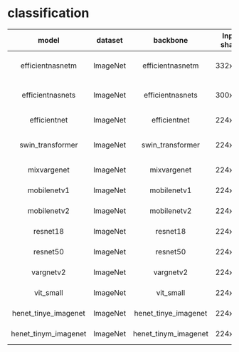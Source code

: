 # classification

|   model              |  dataset |   backbone     |   Input shape      |   config  |  ckpt download             |  demo download       |
| :----------:          | :-------:|  :--------:    |  :------------:    | :------: |        :--------:        | :--------:           |
| efficientnasnetm | ImageNet | efficientnasnetm | 332x332 | configs/classification/efficientnasnetm_imagenet.py |  wget -c ftp://openexplorer@vrftp.horizon.ai/horizon_torch_samples/3.0.32/py310/modelzoo/qat_origin_modelzoo/efficientnasnetm_imagenet/float-checkpoint-best.pth.tar --ftp-password='c5R,2!pG' | wget -c ftp://openexplorer@vrftp.horizon.ai/horizon_torch_samples/3.0.32/py310/demo/efficientnasnetm_imagenet/float-checkpoint-best.pth.tar --ftp-password='c5R,2!pG' |
| efficientnasnets | ImageNet | efficientnasnets | 300x300 | configs/classification/efficientnasnets_imagenet.py | wget -c ftp://openexplorer@vrftp.horizon.ai/horizon_torch_samples/3.0.32/py310/modelzoo/qat_origin_modelzoo/efficientnasnets_imagenet/float-checkpoint-best.pth.tar --ftp-password='c5R,2!pG' | wget -c ftp://openexplorer@vrftp.horizon.ai/horizon_torch_samples/3.0.32/py310/demo/efficientnasnets_imagenet/float-checkpoint-best.pth.tar --ftp-password='c5R,2!pG' |
| efficientnet | ImageNet | efficientnet | 224x224 | configs/classification/efficientnet_imagenet.py | wget -c ftp://openexplorer@vrftp.horizon.ai/horizon_torch_samples/3.0.32/py310/modelzoo/qat_origin_modelzoo/efficientnet_imagenet/* --ftp-password='c5R,2!pG' | wget -c ftp://openexplorer@vrftp.horizon.ai/horizon_torch_samples/3.0.32/py310/demo/efficientnet_imagenet/* --ftp-password='c5R,2!pG' |
| swin_transformer | ImageNet | swin_transformer | 224x224 | configs/classification/horizon_swin_transformer_imagenet.py | wget -c ftp://openexplorer@vrftp.horizon.ai/horizon_torch_samples/3.0.32/py310/modelzoo/qat_origin_modelzoo/horizon_swin_transformer_imagenet/* --ftp-password='c5R,2!pG' | wget -c ftp://openexplorer@vrftp.horizon.ai/horizon_torch_samples/3.0.32/py310/demo/horizon_swin_transformer_imagenet/* --ftp-password='c5R,2!pG' |
| mixvargenet | ImageNet | mixvargenet | 224x224 | configs/classification/mixvargenet_imagenet.py | wget -c ftp://openexplorer@vrftp.horizon.ai/horizon_torch_samples/3.0.32/py310/modelzoo/qat_origin_modelzoo/mixvargenet_imagenet/* --ftp-password='c5R,2!pG' | wget -c ftp://openexplorer@vrftp.horizon.ai/horizon_torch_samples/3.0.32/py310/demo/mixvargenet_imagenet/* --ftp-password='c5R,2!pG' |
| mobilenetv1 | ImageNet | mobilenetv1 | 224x224 | configs/classification/mobilenetv1_imagenet.py | wget -c ftp://openexplorer@vrftp.horizon.ai/horizon_torch_samples/3.0.32/py310/modelzoo/qat_origin_modelzoo/mobilenetv1_imagenet/* --ftp-password='c5R,2!pG' | wget -c ftp://openexplorer@vrftp.horizon.ai/horizon_torch_samples/3.0.32/py310/demo/mobilenetv1_imagenet/* --ftp-password='c5R,2!pG' |
| mobilenetv2 | ImageNet | mobilenetv2 | 224x224 | configs/classification/mobilenetv2_imagenet.py | wget -c ftp://openexplorer@vrftp.horizon.ai/horizon_torch_samples/3.0.32/py310/modelzoo/qat_origin_modelzoo/mobilenetv2_imagenet/* --ftp-password='c5R,2!pG' | wget -c ftp://openexplorer@vrftp.horizon.ai/horizon_torch_samples/3.0.32/py310/demo/mobilenetv2_imagenet/* --ftp-password='c5R,2!pG' |
| resnet18 | ImageNet | resnet18 | 224x224 | configs/classification/resnet18_imagenet.py | wget -c ftp://openexplorer@vrftp.horizon.ai/horizon_torch_samples/3.0.32/py310/modelzoo/qat_origin_modelzoo/resnet18_imagenet/* --ftp-password='c5R,2!pG' | wget -c ftp://openexplorer@vrftp.horizon.ai/horizon_torch_samples/3.0.32/py310/demo/resnet18_imagenet/* --ftp-password='c5R,2!pG' |
| resnet50 | ImageNet | resnet50 | 224x224 | configs/classification/resnet50_imagenet.py | wget -c ftp://openexplorer@vrftp.horizon.ai/horizon_torch_samples/3.0.32/py310/modelzoo/qat_origin_modelzoo/resnet50_imagenet/* --ftp-password='c5R,2!pG' | wget -c ftp://openexplorer@vrftp.horizon.ai/horizon_torch_samples/3.0.32/py310/demo/resnet50_imagenet/* --ftp-password='c5R,2!pG' |
| vargnetv2 | ImageNet | vargnetv2 | 224x224 | configs/classification/vargnetv2_imagenet.py | wget -c ftp://openexplorer@vrftp.horizon.ai/horizon_torch_samples/3.0.32/py310/modelzoo/qat_origin_modelzoo/vargnetv2_imagenet/* --ftp-password='c5R,2!pG' | wget -c ftp://openexplorer@vrftp.horizon.ai/horizon_torch_samples/3.0.32/py310/demo/vargnetv2_imagenet/* --ftp-password='c5R,2!pG' |
| vit_small | ImageNet |  vit_small | 224x224 | configs/classification/vit_small_imagenet.py | wget -c ftp://openexplorer@vrftp.horizon.ai/horizon_torch_samples/3.0.32/py310/modelzoo/qat_origin_modelzoo/vit_small_imagenet/* --ftp-password='c5R,2!pG' | wget -c ftp://openexplorer@vrftp.horizon.ai/horizon_torch_samples/3.0.32/py310/demo/vit_small_imagenet/* --ftp-password='c5R,2!pG' |
| henet_tinye_imagenet | ImageNet |  henet_tinye_imagenet | 224x224 | configs/classification/henet_tinye_imagenet.py | wget -c ftp://openexplorer@vrftp.horizon.ai/horizon_torch_samples/3.0.32/py310/modelzoo/qat_origin_modelzoo/henet_tinye_imagenet/* --ftp-password='c5R,2!pG' | wget -c ftp://openexplorer@vrftp.horizon.ai/horizon_torch_samples/3.0.32/py310/demo/henet_tinye_imagenet/* --ftp-password='c5R,2!pG' |
| henet_tinym_imagenet | ImageNet |  henet_tinym_imagenet | 224x224 | configs/classification/henet_tinym_imagenet.py | wget -c ftp://openexplorer@vrftp.horizon.ai/horizon_torch_samples/3.0.32/py310/modelzoo/qat_origin_modelzoo/henet_tinym_imagenet/* --ftp-password='c5R,2!pG' | wget -c ftp://openexplorer@vrftp.horizon.ai/horizon_torch_samples/3.0.32/py310/demo/henet_tinym_imagenet/* --ftp-password='c5R,2!pG' |
